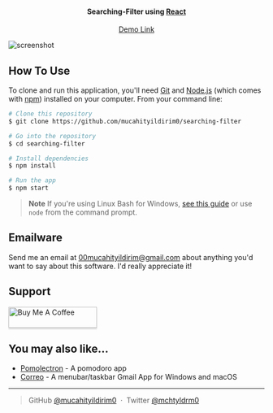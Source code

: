 <h4 align="center">Searching-Filter using <a href="https://reactjs.org/" target="_blank">React</a></h4>

<p align="center">
  <a href="https://bespoke-quokka-90d688.netlify.app/">Demo Link</a> 
</p>

![screenshot](https://i.hizliresim.com/r4vyc2f.png)

## How To Use

To clone and run this application, you'll need [Git](https://git-scm.com) and [Node.js](https://nodejs.org/en/download/) (which comes with [npm](http://npmjs.com)) installed on your computer. From your command line:

```bash
# Clone this repository
$ git clone https://github.com/mucahityildirim0/searching-filter

# Go into the repository
$ cd searching-filter

# Install dependencies
$ npm install

# Run the app
$ npm start
```

> **Note**
> If you're using Linux Bash for Windows, [see this guide](https://www.howtogeek.com/261575/how-to-run-graphical-linux-desktop-applications-from-windows-10s-bash-shell/) or use `node` from the command prompt.

## Emailware

Send me an email at <00mucahityildirim@gmail.com> about anything you'd want to say about this software. I'd really appreciate it!


## Support

<a href="https://www.buymeacoffee.com/00mucahitya" target="_blank"><img src="https://www.buymeacoffee.com/assets/img/custom_images/purple_img.png" alt="Buy Me A Coffee" style="height: 41px !important;width: 174px !important;box-shadow: 0px 3px 2px 0px rgba(190, 190, 190, 0.5) !important;-webkit-box-shadow: 0px 3px 2px 0px rgba(190, 190, 190, 0.5) !important;" ></a>

## You may also like...

- [Pomolectron](https://github.com/amitmerchant1990/pomolectron) - A pomodoro app
- [Correo](https://github.com/amitmerchant1990/correo) - A menubar/taskbar Gmail App for Windows and macOS


---

> GitHub [@mucahityildirim0](https://github.com/mucahityildirim0) &nbsp;&middot;&nbsp;
> Twitter [@mchtyldrm0](https://twitter.com/mchtyldrm0)

